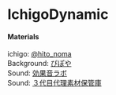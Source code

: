 # IchigoDynamic  





#### Materials
ichigo: [@hito_noma](https://twitter.com/hito_noma)  
Background: [ぴぽや](http://piposozai.blog76.fc2.com/)  
Sound: [効果音ラボ](http://soundeffect-lab.info/)  
Sound: [３代目代理素材保管庫](http://viptksk3.web.fc2.com/index.html)  

